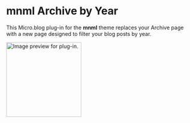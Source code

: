 # **mnml** Archive by Year

This Micro.blog plug-in for the **mnml** theme replaces your Archive page with a new page designed to filter your blog posts by year.

<img src="https://raw.githubusercontent.com/microdotblog/plugin-archive-months/main/image.png" width="200" height="200" alt="Image preview for plug-in.">
